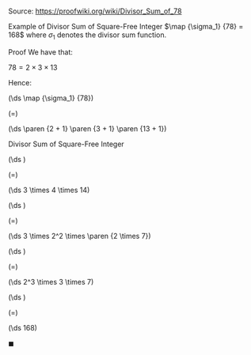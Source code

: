 # 

Source: https://proofwiki.org/wiki/Divisor_Sum_of_78

Example of Divisor Sum of Square-Free Integer
$\map {\sigma_1} {78} = 168$
where $\sigma_1$ denotes the divisor sum function.

Proof
We have that:

$78 = 2 \times 3 \times 13$

Hence:














\(\ds \map {\sigma_1} {78}\)

\(=\)







\(\ds \paren {2 + 1} \paren {3 + 1} \paren {13 + 1}\)





Divisor Sum of Square-Free Integer














\(\ds \)

\(=\)







\(\ds 3 \times 4 \times 14\)




















\(\ds \)

\(=\)







\(\ds 3 \times 2^2 \times \paren {2 \times 7}\)




















\(\ds \)

\(=\)







\(\ds 2^3 \times 3 \times 7\)




















\(\ds \)

\(=\)







\(\ds 168\)









$\blacksquare$





